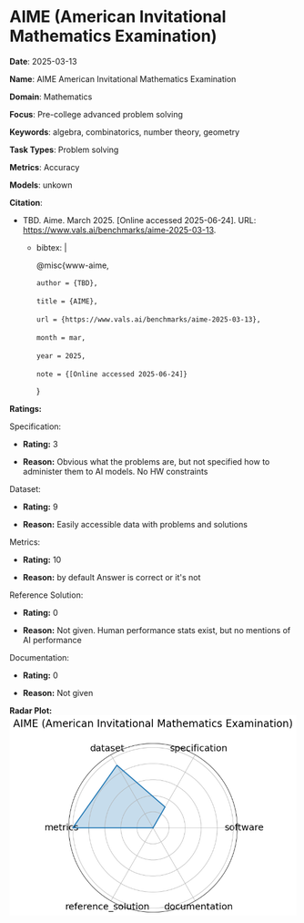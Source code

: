 # AIME (American Invitational Mathematics Examination)


**Date**: 2025-03-13


**Name**: AIME  American Invitational Mathematics Examination 


**Domain**: Mathematics


**Focus**: Pre-college advanced problem solving


**Keywords**: algebra, combinatorics, number theory, geometry


**Task Types**: Problem solving


**Metrics**: Accuracy


**Models**: unkown


**Citation**:


- TBD. Aime. March 2025. [Online accessed 2025-06-24]. URL: https://www.vals.ai/benchmarks/aime-2025-03-13.

  - bibtex: |

      @misc{www-aime,

        author = {TBD},

        title = {AIME},

        url = {https://www.vals.ai/benchmarks/aime-2025-03-13},

        month = mar,

        year = 2025,

        note = {[Online accessed 2025-06-24]}

      }



**Ratings:**


Specification:


  - **Rating:** 3


  - **Reason:** Obvious what the problems are, but not specified how to administer them to AI models. No HW constraints 


Dataset:


  - **Rating:** 9


  - **Reason:** Easily accessible data with problems and solutions 


Metrics:


  - **Rating:** 10


  - **Reason:**  by default  Answer is correct or it's not 


Reference Solution:


  - **Rating:** 0


  - **Reason:** Not given. Human performance stats exist, but no mentions of AI performance 


Documentation:


  - **Rating:** 0


  - **Reason:** Not given 


**Radar Plot:**
 ![Aime American Invitational Mathematics Examination radar plot](../../tex/images/aime_american_invitational_mathematics_examination_radar.png)